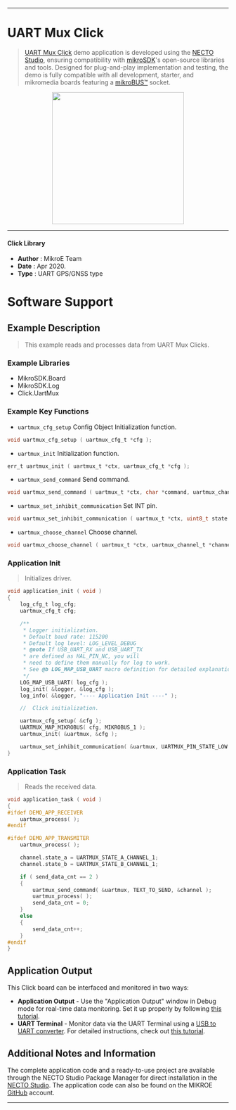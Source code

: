
---
# UART Mux Click

> [UART Mux Click](https://www.mikroe.com/?pid_product=MIKROE-3878) demo application is developed using
the [NECTO Studio](https://www.mikroe.com/necto), ensuring compatibility with [mikroSDK](https://www.mikroe.com/mikrosdk)'s
open-source libraries and tools. Designed for plug-and-play implementation and testing, the demo is fully compatible with
all development, starter, and mikromedia boards featuring a [mikroBUS&trade;](https://www.mikroe.com/mikrobus) socket.

<p align="center">
  <img src="https://www.mikroe.com/?pid_product=MIKROE-3878&image=1" height=300px>
</p>

---

#### Click Library

- **Author**        : MikroE Team
- **Date**          : Apr 2020.
- **Type**          : UART GPS/GNSS type

# Software Support

## Example Description

> This example reads and processes data from UART Mux Clicks.

### Example Libraries

- MikroSDK.Board
- MikroSDK.Log
- Click.UartMux

### Example Key Functions

- `uartmux_cfg_setup` Config Object Initialization function. 
```c
void uartmux_cfg_setup ( uartmux_cfg_t *cfg );
``` 
 
- `uartmux_init` Initialization function. 
```c
err_t uartmux_init ( uartmux_t *ctx, uartmux_cfg_t *cfg );
```

- `uartmux_send_command` Send command. 
```c
void uartmux_send_command ( uartmux_t *ctx, char *command, uartmux_channel_t *channel );
```
 
- `uartmux_set_inhibit_communication` Set INT pin. 
```c
void uartmux_set_inhibit_communication ( uartmux_t *ctx, uint8_t state );
```

- `uartmux_choose_channel` Choose channel. 
```c
void uartmux_choose_channel ( uartmux_t *ctx, uartmux_channel_t *channel );
```

### Application Init

> Initializes driver.

```c
void application_init ( void )
{
    log_cfg_t log_cfg;
    uartmux_cfg_t cfg;

    /** 
     * Logger initialization.
     * Default baud rate: 115200
     * Default log level: LOG_LEVEL_DEBUG
     * @note If USB_UART_RX and USB_UART_TX 
     * are defined as HAL_PIN_NC, you will 
     * need to define them manually for log to work. 
     * See @b LOG_MAP_USB_UART macro definition for detailed explanation.
     */
    LOG_MAP_USB_UART( log_cfg );
    log_init( &logger, &log_cfg );
    log_info( &logger, "---- Application Init ----" );

    //  Click initialization.

    uartmux_cfg_setup( &cfg );
    UARTMUX_MAP_MIKROBUS( cfg, MIKROBUS_1 );
    uartmux_init( &uartmux, &cfg );

    uartmux_set_inhibit_communication( &uartmux, UARTMUX_PIN_STATE_LOW );
}
```

### Application Task

> Reads the received data.

```c
void application_task ( void )
{
#ifdef DEMO_APP_RECEIVER
    uartmux_process( );
#endif

#ifdef DEMO_APP_TRANSMITER
    uartmux_process( );

    channel.state_a = UARTMUX_STATE_A_CHANNEL_1;
    channel.state_b = UARTMUX_STATE_B_CHANNEL_1;

    if ( send_data_cnt == 2 )
    {
        uartmux_send_command( &uartmux, TEXT_TO_SEND, &channel );
        uartmux_process( );
        send_data_cnt = 0;
    }
    else
    {
        send_data_cnt++;
    }
#endif
}
```

## Application Output

This Click board can be interfaced and monitored in two ways:
- **Application Output** - Use the "Application Output" window in Debug mode for real-time data monitoring.
Set it up properly by following [this tutorial](https://www.youtube.com/watch?v=ta5yyk1Woy4).
- **UART Terminal** - Monitor data via the UART Terminal using
a [USB to UART converter](https://www.mikroe.com/click/interface/usb?interface*=uart,uart). For detailed instructions,
check out [this tutorial](https://help.mikroe.com/necto/v2/Getting%20Started/Tools/UARTTerminalTool).

## Additional Notes and Information

The complete application code and a ready-to-use project are available through the NECTO Studio Package Manager for 
direct installation in the [NECTO Studio](https://www.mikroe.com/necto). The application code can also be found on
the MIKROE [GitHub](https://github.com/MikroElektronika/mikrosdk_click_v2) account.

---
